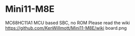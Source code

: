 # Mini11-M8E
MC68HC11A1 MCU based SBC, no ROM
Please read the wiki https://github.com/KenWillmott/Mini11-M8E/wiki
board.png
